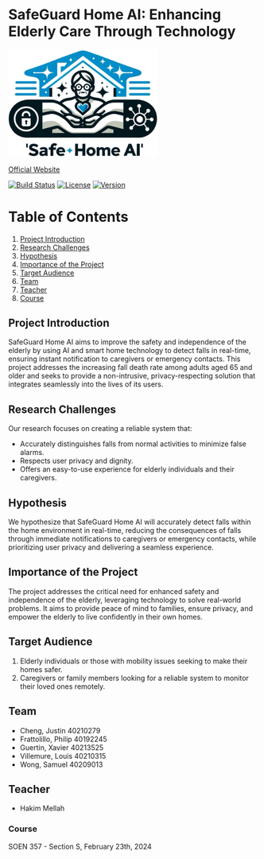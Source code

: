 # SafeGuard Home AI: Enhancing Elderly Care Through Technology
<img src="images/logo.png" alt="Logo" width="300"/>

[Official Website](LinkToApp)

[![Build Status](https://img.shields.io/badge/build-passing-brightgreen)](link_to_build_status)
[![License](https://img.shields.io/badge/license-MIT-blue)](link_to_license)
[![Version](https://img.shields.io/badge/version-1.0.0-red)](link_to_version)

# Table of Contents
1. [Project Introduction](#project-introduction)
2. [Research Challenges](#research-challenges)
3. [Hypothesis](#hypothesis)
4. [Importance of the Project](#importance-of-the-project)
5. [Target Audience](#target-audience)
8. [Team](#team)
9. [Teacher](#teacher)
10. [Course](#course)

## Project Introduction

SafeGuard Home AI aims to improve the safety and independence of the elderly by using AI and smart home technology to detect falls in real-time, ensuring instant notification to caregivers or emergency contacts. This project addresses the increasing fall death rate among adults aged 65 and older and seeks to provide a non-intrusive, privacy-respecting solution that integrates seamlessly into the lives of its users.

## Research Challenges

Our research focuses on creating a reliable system that:
- Accurately distinguishes falls from normal activities to minimize false alarms.
- Respects user privacy and dignity.
- Offers an easy-to-use experience for elderly individuals and their caregivers.

## Hypothesis

We hypothesize that SafeGuard Home AI will accurately detect falls within the home environment in real-time, reducing the consequences of falls through immediate notifications to caregivers or emergency contacts, while prioritizing user privacy and delivering a seamless experience.

## Importance of the Project

The project addresses the critical need for enhanced safety and independence of the elderly, leveraging technology to solve real-world problems. It aims to provide peace of mind to families, ensure privacy, and empower the elderly to live confidently in their own homes.

## Target Audience

1. Elderly individuals or those with mobility issues seeking to make their homes safer.
2. Caregivers or family members looking for a reliable system to monitor their loved ones remotely.

## Team

- Cheng, Justin 40210279
- Frattolillo, Philip 40192245
- Guertin, Xavier 40213525
- Villemure, Louis 40210315
- Wong, Samuel 40209013

## Teacher

- Hakim Mellah

### Course

SOEN 357 - Section S, February 23th, 2024
